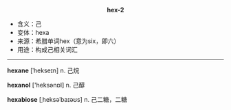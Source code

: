 
**<center>hex-2</center>**

- <span class="definition">含义：己</span>
- <span class="definition">变体：hexa</span>
- <span class="definition">来源：希腊单词hex（意为six，即六）</span>
- <span class="definition">用途：构成己相关词汇</span>

---

<span class="vocabulary">**hexane**</span> [ˈhekseɪn] n. 己烷

<span class="vocabulary">**hexanol**</span> ['heksənɒl] n. 己醇 

<span class="vocabulary">**hexabiose**</span> [ˌheksəˈbaɪəʊs] n. 己二糖，二糖
